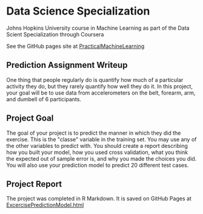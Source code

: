 # Data Science Specialization

Johns Hopkins University course in Machine Learning as part of the 
Data Scient Specialization through Coursera

See the GitHub pages site at 
[PracticalMachineLearning](https://cootem.github.io/PracticalMachineLearning/)

## Prediction Assignment Writeup

One thing that people regularly do is quantify how much of a particular 
activity they do, but they rarely quantify how well they do it. In this project, 
your goal will be to use data from accelerometers on the belt, forearm, arm, and
dumbell of 6 participants.

## Project Goal

The goal of your project is to predict the manner in which they did the
exercise. This is the "classe" variable in the training set. You may use any of
the other variables to predict with. You should create a report describing how
you built your model, how you used cross validation, what you think the expected
out of sample error is, and why you made the choices you did. You will also use
your prediction model to predict 20 different test cases.

## Project Report

The project was completed in R Markdown. It is saved on GitHub Pages at 
[ExcercisePredictionModel.html](ExcercisePredictionModel.html)

